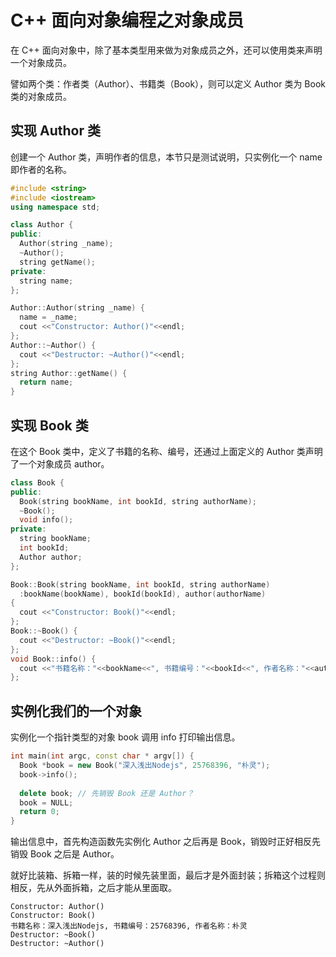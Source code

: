 # C++ 面向对象编程之对象成员

在 C++ 面向对象中，除了基本类型用来做为对象成员之外，还可以使用类来声明一个对象成员。

譬如两个类：作者类（Author）、书籍类（Book），则可以定义 Author 类为 Book 类的对象成员。

## 实现 Author 类

创建一个 Author 类，声明作者的信息，本节只是测试说明，只实例化一个 name 即作者的名称。

```cpp
#include <string>
#include <iostream>
using namespace std;

class Author {
public:
  Author(string _name);
  ~Author();
  string getName();
private:
  string name;
};

Author::Author(string _name) {
  name = _name;
  cout <<"Constructor: Author()"<<endl;
};
Author::~Author() {
  cout <<"Destructor: ~Author()"<<endl;
};
string Author::getName() {
  return name;
}
```

## 实现 Book 类

在这个 Book 类中，定义了书籍的名称、编号，还通过上面定义的 Author 类声明了一个对象成员 author。

```cpp
class Book {
public:
  Book(string bookName, int bookId, string authorName);
  ~Book();
  void info();
private:
  string bookName;
  int bookId;
  Author author;
};

Book::Book(string bookName, int bookId, string authorName)
  :bookName(bookName), bookId(bookId), author(authorName)
{
  cout <<"Constructor: Book()"<<endl;
};
Book::~Book() {
  cout <<"Destructor: ~Book()"<<endl;
};
void Book::info() {
  cout <<"书籍名称："<<bookName<<", 书籍编号："<<bookId<<", 作者名称："<<author.getName()<<endl;
};
```

## 实例化我们的一个对象

实例化一个指针类型的对象 book 调用 info 打印输出信息。

```cpp
int main(int argc, const char * argv[]) {
  Book *book = new Book("深入浅出Nodejs", 25768396, "朴灵");
  book->info();
  
  delete book; // 先销毁 Book 还是 Author？
  book = NULL;
  return 0;
}
```

输出信息中，首先构造函数先实例化 Author 之后再是 Book，销毁时正好相反先销毁 Book 之后是 Author。

就好比装箱、拆箱一样，装的时候先装里面，最后才是外面封装；拆箱这个过程则相反，先从外面拆箱，之后才能从里面取。

```
Constructor: Author()
Constructor: Book()
书籍名称：深入浅出Nodejs, 书籍编号：25768396, 作者名称：朴灵
Destructor: ~Book()
Destructor: ~Author()
```